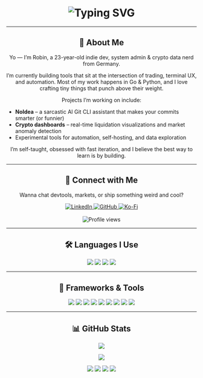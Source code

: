<div align="center">
  <h1>
    <img src="https://readme-typing-svg.herokuapp.com?font=Fira+Code&size=28&duration=3000&pause=1000&color=33FF33&center=true&vCenter=true&width=800&lines=curl+accursedgalaxy.dev;Running+%22noidea+--dev%22...;Loading+CLI+tools%2C+dashboards%2C+vibes...;Welcome+to+my+GitHub+space." alt="Typing SVG">
  </h1>
</div>

---

<div align="center">
  <h2>🧠 About Me</h2>
  <p>Yo — I’m Robin, a 23-year-old indie dev, system admin & crypto data nerd from Germany.</p>
  <p>I’m currently building tools that sit at the intersection of trading, terminal UX, and automation. Most of my work happens in Go & Python, and I love crafting tiny things that punch above their weight.</p>
  <p>Projects I’m working on include:</p>
  <ul align="left">
    <li><strong>NoIdea</strong> – a sarcastic AI Git CLI assistant that makes your commits smarter (or funnier)</li>
    <li><strong>Crypto dashboards</strong> – real-time liquidation visualizations and market anomaly detection</li>
    <li>Experimental tools for automation, self-hosting, and data exploration</li>
  </ul>
  <p>I’m self-taught, obsessed with fast iteration, and I believe the best way to learn is by building.</p>
</div>

---

<div align="center">
  <h2>🔗 Connect with Me</h2>
  <p>Wanna chat devtools, markets, or ship something weird and cool?</p>
  <a href="https://de.linkedin.com/in/bohrer-robin">
    <img src="https://img.shields.io/badge/LinkedIn-0077B5?style=for-the-badge&logo=linkedin&logoColor=white" alt="LinkedIn"/>
  </a>
  <a href="https://github.com/accursedgalaxy">
    <img src="https://img.shields.io/badge/GitHub-171515?style=for-the-badge&logo=github&logoColor=white" alt="GitHub"/>
  </a>
  <a href="https://ko-fi.com/accursedgalaxy">
    <img src="https://img.shields.io/badge/Ko--Fi-F16061?style=for-the-badge&logo=ko-fi&logoColor=white" alt="Ko-Fi"/>
  </a>
  <br/><br/>
  <img src="https://komarev.com/ghpvc/?username=accursedgalaxy&style=for-the-badge" alt="Profile views" />
</div>

---

<div align="center">
  <h2>🛠️ Languages I Use</h2>
</div>

<p align="center">
  <img src="https://img.shields.io/badge/Python-3776AB?style=for-the-badge&logo=python&logoColor=white"/>
  <img src="https://img.shields.io/badge/Go-00ADD8?style=for-the-badge&logo=go&logoColor=white"/>
  <img src="https://img.shields.io/badge/Bash-4EAA25?style=for-the-badge&logo=gnu-bash&logoColor=white"/>
  <img src="https://img.shields.io/badge/Lua-2C2D72?style=for-the-badge&logo=lua&logoColor=white"/>
</p>

---

<div align="center">
  <h2>🧰 Frameworks & Tools</h2>
</div>

<p align="center">
  <!-- Python -->
  <img src="https://img.shields.io/badge/Pandas-150458?style=for-the-badge&logo=pandas&logoColor=white"/>
  <img src="https://img.shields.io/badge/Numpy-013243?style=for-the-badge&logo=numpy&logoColor=white"/>
  <img src="https://img.shields.io/badge/Matplotlib-11557C?style=for-the-badge&logo=python&logoColor=white"/>
  <img src="https://img.shields.io/badge/CCXT-000000?style=for-the-badge&logo=ccxt&logoColor=white"/>
  <img src="https://img.shields.io/badge/TA--Lib-0057A7?style=for-the-badge&logo=python&logoColor=white"/>
  <img src="https://img.shields.io/badge/SQLAlchemy-00618F?style=for-the-badge&logo=python&logoColor=white"/>
  <!-- Go -->
  <img src="https://img.shields.io/badge/Cobra-00ADD8?style=for-the-badge&logo=go&logoColor=white"/>
  <img src="https://img.shields.io/badge/Viper-00ADD8?style=for-the-badge&logo=go&logoColor=white"/>
  <!-- Other -->
  <img src="https://img.shields.io/badge/Git-F05032?style=for-the-badge&logo=git&logoColor=white"/>
</p>

---

<div align="center">
  <h2>📊 GitHub Stats</h2>
</div>

<p align="center">
  <img src="https://github-profile-summary-cards.vercel.app/api/cards/profile-details?username=accursedgalaxy&theme=github_dark" />
</p>
<p align="center">
  <img src="https://github-readme-streak-stats.herokuapp.com/?user=accursedgalaxy&theme=merko" />
</p>

<p align="center">
  <img src="https://github-profile-summary-cards.vercel.app/api/cards/stats?username=accursedgalaxy&theme=github_dark" />
  <img src="https://github-profile-summary-cards.vercel.app/api/cards/productive-time?username=accursedgalaxy&theme=github_dark&utcOffset=10" />
  <img src="https://github-profile-summary-cards.vercel.app/api/cards/repos-per-language?username=accursedgalaxy&theme=github_dark" />
  <img src="https://github-profile-summary-cards.vercel.app/api/cards/most-commit-language?username=accursedgalaxy&theme=github_dark" />
</p>
